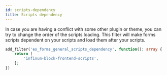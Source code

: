 ```yaml
---
id: scripts-dependency
title: Scripts dependency
---
```


In case you are having a conflict with some other plugin or theme, you can try to change the order of the scripts loading. This filter will make forms scripts dependent on your scripts and load them after your scripts.

```php
add_filter('es_forms_general_scripts_dependency', function(): array {
	return [
		'infinum-block-frontend-scripts',
	];
})
